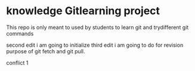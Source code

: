 # knowledge Gitlearning project

This repo is only meant to used by students to learn git and trydifferent git commands

second edit i am going to initialize
third edit i am going to do
for revision purpose of git fetch and git pull.

conflict 1

